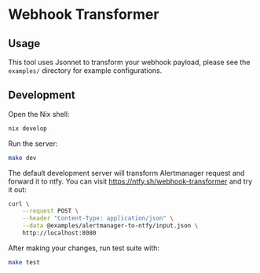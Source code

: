 # Webhook Transformer

## Usage

This tool uses Jsonnet to transform your webhook payload,
please see the `examples/` directory for example configurations.

## Development

Open the Nix shell:

```sh
nix develop
```

Run the server:

```sh
make dev
```

The default development server will transform Alertmanager request and forward
it to ntfy. You can visit <https://ntfy.sh/webhook-transformer> and try it out:

```sh
curl \
    --request POST \
    --header "Content-Type: application/json" \
    --data @examples/alertmanager-to-ntfy/input.json \
    http://localhost:8080
```

After making your changes, run test suite with:

```sh
make test
```
